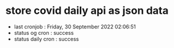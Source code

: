 # store covid daily api as json data

- last cronjob : Friday, 30 September 2022 02:06:51
- status og cron : success
- status daily cron : success
      
      